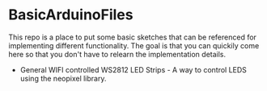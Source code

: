 # BasicArduinoFiles

This repo is a place to put some basic sketches that can be referenced for implementing different functionality. The goal is that you can quickily come here so that you don't have to relearn the implementation details. 

* General WIFI controlled WS2812 LED Strips - A way to control LEDS using the neopixel library. 

